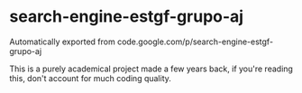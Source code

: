# search-engine-estgf-grupo-aj
Automatically exported from code.google.com/p/search-engine-estgf-grupo-aj

This is a purely academical project made a few years back, if you're reading this, don't account for much coding quality.
